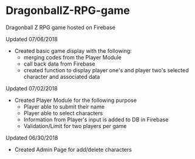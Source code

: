 # DragonballZ-RPG-game
Dragonball Z RPG game hosted on Firebase

Updated 07/06/2018
- Created basic game display with the following:
    - merging codes from the Player Module
    - call back data from Firebase
    - created function to display player one's and player two's selected character and associated data

Updated 07/02/2018
- Created Player Module for the following purpose
   - Player able to submit their name
   - Player able to select characters
   - Information from Player's input is added to DB in Firebase
   - Validation/Limit for two players per game

Updated 06/30/2018
- Created Admin Page for add/delete characters